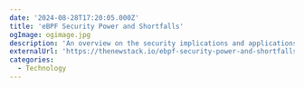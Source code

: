 ```yaml
---
date: '2024-08-28T17:20:05.000Z'
title: '‍eBPF Security Power and Shortfalls'
ogImage: ogimage.jpg
description: 'An overview on the security implications and applications of eBPF'
externalUrl: 'https://thenewstack.io/ebpf-security-power-and-shortfalls/'
categories:
  - Technology
---
```

